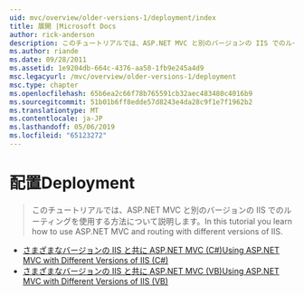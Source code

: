 ```yaml
---
uid: mvc/overview/older-versions-1/deployment/index
title: 展開 |Microsoft Docs
author: rick-anderson
description: このチュートリアルでは、ASP.NET MVC と別のバージョンの IIS でのルーティングを使用する方法について説明します。
ms.author: riande
ms.date: 09/28/2011
ms.assetid: 1e9204db-664c-4376-aa50-1fb9e245a4d9
msc.legacyurl: /mvc/overview/older-versions-1/deployment
msc.type: chapter
ms.openlocfilehash: 65b6ea2c66f78b765591cb32aec483480c4016b9
ms.sourcegitcommit: 51b01b6ff8edde57d8243e4da28c9f1e7f1962b2
ms.translationtype: MT
ms.contentlocale: ja-JP
ms.lasthandoff: 05/06/2019
ms.locfileid: "65123272"
---
```

# <a name="deployment"></a><span data-ttu-id="6787f-103">配置</span><span class="sxs-lookup"><span data-stu-id="6787f-103">Deployment</span></span>

> <span data-ttu-id="6787f-104">このチュートリアルでは、ASP.NET MVC と別のバージョンの IIS でのルーティングを使用する方法について説明します。</span><span class="sxs-lookup"><span data-stu-id="6787f-104">In this tutorial you learn how to use ASP.NET MVC and routing with different versions of IIS.</span></span>

- [<span data-ttu-id="6787f-105">さまざまなバージョンの IIS と共に ASP.NET MVC (C#)</span><span class="sxs-lookup"><span data-stu-id="6787f-105">Using ASP.NET MVC with Different Versions of IIS (C#)</span></span>](using-asp-net-mvc-with-different-versions-of-iis-cs.md)
- [<span data-ttu-id="6787f-106">さまざまなバージョンの IIS と共に ASP.NET MVC (VB)</span><span class="sxs-lookup"><span data-stu-id="6787f-106">Using ASP.NET MVC with Different Versions of IIS (VB)</span></span>](using-asp-net-mvc-with-different-versions-of-iis-vb.md)
